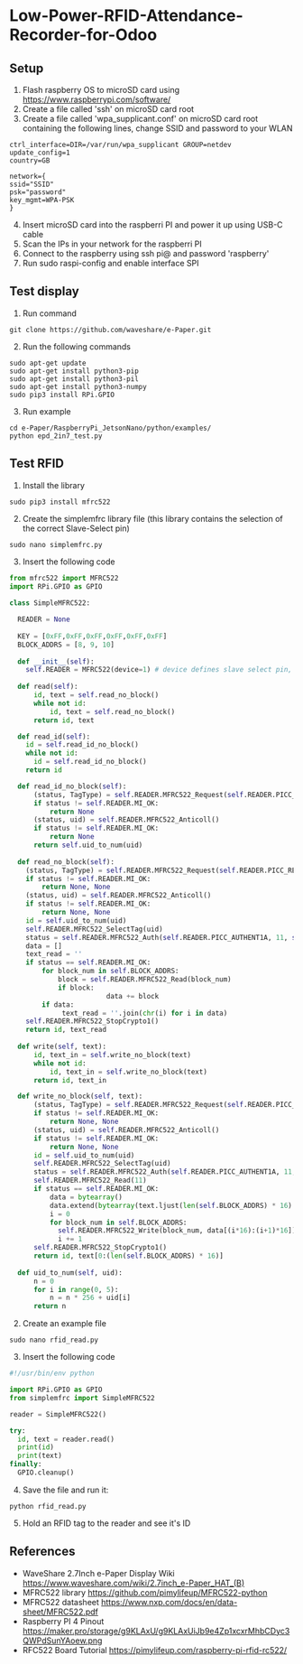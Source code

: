 # Low-Power-RFID-Attendance-Recorder-for-Odoo

## Setup
1. Flash raspberry OS to microSD card using https://www.raspberrypi.com/software/
2. Create a file called 'ssh' on microSD card root
3. Create a file called 'wpa_supplicant.conf' on microSD card root containing the following lines, change SSID and password to your WLAN
```console
ctrl_interface=DIR=/var/run/wpa_supplicant GROUP=netdev
update_config=1
country=GB

network={
ssid="SSID"
psk="password"
key_mgmt=WPA-PSK
}
```
4. Insert microSD card into the raspberri PI and power it up using USB-C cable
5. Scan the IPs in your network for the raspberri PI
6. Connect to the raspberry using ssh pi@<IP-ADDR> and password 'raspberry'
7. Run sudo raspi-config and enable interface SPI

## Test display
1. Run command
```console
git clone https://github.com/waveshare/e-Paper.git
```
2. Run the following commands
```console
sudo apt-get update
sudo apt-get install python3-pip
sudo apt-get install python3-pil
sudo apt-get install python3-numpy
sudo pip3 install RPi.GPIO
```
3. Run example
```console
cd e-Paper/RaspberryPi_JetsonNano/python/examples/
python epd_2in7_test.py
```
## Test RFID
1. Install the library
```console
sudo pip3 install mfrc522
```
2. Create the simplemfrc library file (this library contains the selection of the correct Slave-Select pin)
```console
sudo nano simplemfrc.py
```
3. Insert the following code
```python
from mfrc522 import MFRC522
import RPi.GPIO as GPIO
  
class SimpleMFRC522:

  READER = None
  
  KEY = [0xFF,0xFF,0xFF,0xFF,0xFF,0xFF]
  BLOCK_ADDRS = [8, 9, 10]
  
  def __init__(self):
    self.READER = MFRC522(device=1) # device defines slave select pin, CE0 used for display, CE1 used for RFID
  
  def read(self):
      id, text = self.read_no_block()
      while not id:
          id, text = self.read_no_block()
      return id, text

  def read_id(self):
    id = self.read_id_no_block()
    while not id:
      id = self.read_id_no_block()
    return id

  def read_id_no_block(self):
      (status, TagType) = self.READER.MFRC522_Request(self.READER.PICC_REQIDL)
      if status != self.READER.MI_OK:
          return None
      (status, uid) = self.READER.MFRC522_Anticoll()
      if status != self.READER.MI_OK:
          return None
      return self.uid_to_num(uid)
  
  def read_no_block(self):
    (status, TagType) = self.READER.MFRC522_Request(self.READER.PICC_REQIDL)
    if status != self.READER.MI_OK:
        return None, None
    (status, uid) = self.READER.MFRC522_Anticoll()
    if status != self.READER.MI_OK:
        return None, None
    id = self.uid_to_num(uid)
    self.READER.MFRC522_SelectTag(uid)
    status = self.READER.MFRC522_Auth(self.READER.PICC_AUTHENT1A, 11, self.KEY, uid)
    data = []
    text_read = ''
    if status == self.READER.MI_OK:
        for block_num in self.BLOCK_ADDRS:
            block = self.READER.MFRC522_Read(block_num) 
            if block:
                        data += block
        if data:
             text_read = ''.join(chr(i) for i in data)
    self.READER.MFRC522_StopCrypto1()
    return id, text_read
    
  def write(self, text):
      id, text_in = self.write_no_block(text)
      while not id:
          id, text_in = self.write_no_block(text)
      return id, text_in

  def write_no_block(self, text):
      (status, TagType) = self.READER.MFRC522_Request(self.READER.PICC_REQIDL)
      if status != self.READER.MI_OK:
          return None, None
      (status, uid) = self.READER.MFRC522_Anticoll()
      if status != self.READER.MI_OK:
          return None, None
      id = self.uid_to_num(uid)
      self.READER.MFRC522_SelectTag(uid)
      status = self.READER.MFRC522_Auth(self.READER.PICC_AUTHENT1A, 11, self.KEY, uid)
      self.READER.MFRC522_Read(11)
      if status == self.READER.MI_OK:
          data = bytearray()
          data.extend(bytearray(text.ljust(len(self.BLOCK_ADDRS) * 16).encode('ascii')))
          i = 0
          for block_num in self.BLOCK_ADDRS:
            self.READER.MFRC522_Write(block_num, data[(i*16):(i+1)*16])
            i += 1
      self.READER.MFRC522_StopCrypto1()
      return id, text[0:(len(self.BLOCK_ADDRS) * 16)]
      
  def uid_to_num(self, uid):
      n = 0
      for i in range(0, 5):
          n = n * 256 + uid[i]
      return n

```
2. Create an example file
```console
sudo nano rfid_read.py
```
3. Insert the following code
```python
#!/usr/bin/env python

import RPi.GPIO as GPIO
from simplemfrc import SimpleMFRC522

reader = SimpleMFRC522()

try:
  id, text = reader.read()
  print(id)
  print(text)
finally:
  GPIO.cleanup()
```
4. Save the file and run it:
```console
python rfid_read.py
```
5. Hold an RFID tag to the reader and see it's ID

## References
- WaveShare 2.7Inch e-Paper Display Wiki https://www.waveshare.com/wiki/2.7inch_e-Paper_HAT_(B)
- MFRC522 library https://github.com/pimylifeup/MFRC522-python
- MFRC522 datasheet https://www.nxp.com/docs/en/data-sheet/MFRC522.pdf
- Raspberry PI 4 Pinout https://maker.pro/storage/g9KLAxU/g9KLAxUiJb9e4Zp1xcxrMhbCDyc3QWPdSunYAoew.png
- RFC522 Board Tutorial https://pimylifeup.com/raspberry-pi-rfid-rc522/

